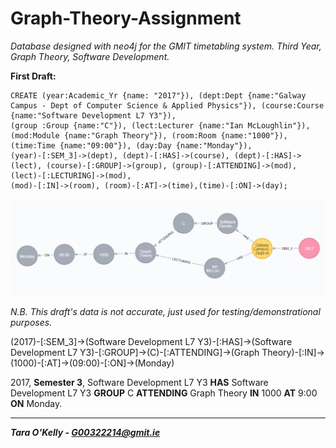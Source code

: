 # Graph-Theory-Assignment
*Database designed with neo4j for the GMIT timetabling system. Third Year, Graph Theory, Software Development.*

**First Draft:**

```
CREATE (year:Academic_Yr {name: "2017"}), (dept:Dept {name:"Galway Campus - Dept of Computer Science & Applied Physics"}), (course:Course {name:"Software Development L7 Y3"}), 
(group :Group {name:"C"}), (lect:Lecturer {name:"Ian McLoughlin"}), (mod:Module {name:"Graph Theory"}), (room:Room {name:"1000"}), (time:Time {name:"09:00"}), (day:Day {name:"Monday"}), 
(year)-[:SEM_3]->(dept), (dept)-[:HAS]->(course), (dept)-[:HAS]->(lect), (course)-[:GROUP]->(group), (group)-[:ATTENDING]->(mod), (lect)-[:LECTURING]->(mod), 
(mod)-[:IN]->(room), (room)-[:AT]->(time),(time)-[:ON]->(day);
```

![alt text](https://github.com/taraokelly/Graph-Theory-Assignment/blob/master/img/v0.PNG "v0.0.1")

*N.B. This draft's data is not accurate, just used for testing/demonstrational purposes.*

(2017)-[:SEM_3]->(Software Development L7 Y3)-[:HAS]->(Software Development L7 Y3)-[:GROUP]->(C)-[:ATTENDING]->(Graph Theory)-[:IN]->(1000)-[:AT]->(09:00)-[:ON]->(Monday)

2017, **Semester 3**, Software Development L7 Y3 **HAS** Software Development L7 Y3 **GROUP** C **ATTENDING** Graph Theory **IN** 1000 **AT** 9:00 **ON** Monday.

-----

__*Tara O'Kelly - G00322214@gmit.ie*__